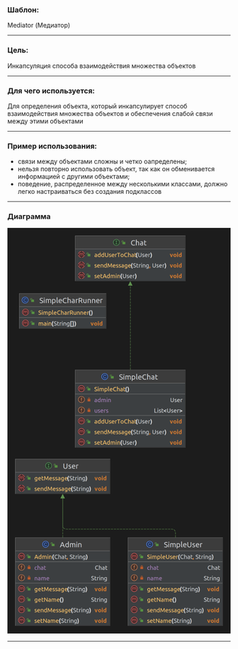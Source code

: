 ### Шаблон:

Mediator (Медиатор)

----------------------------------------------------------------------------------------------------------------------
### Цель:

Инкапсуляция способа взаимодействия множества объектов

----------------------------------------------------------------------------------------------------------------------
### Для чего используется:

Для определения объекта, который инкапсулирует способ взаимодействия множества объектов и обеспечения
слабой связи между этими объектами

----------------------------------------------------------------------------------------------------------------------
### Пример использования:

- связи между объектами сложны и четко оапределены;
- нельзя повторно использовать объект, так как он обменивается информацией с другими объектами;
- поведение, распределенное между несколькими классами, должно легко настраиваться без создания подклассов

----------------------------------------------------------------------------------------------------------------------
### Диаграмма

![mediator.png](..%2F..%2F..%2Fdiagrams%2Fmediator.png)

----------------------------------------------------------------------------------------------------------------------